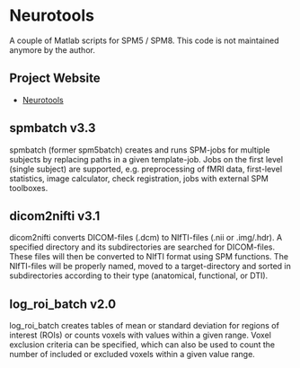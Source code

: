 # Neurotools
A couple of Matlab scripts for SPM5 / SPM8. This code is not maintained anymore by the author.

## Project Website

- [Neurotools](http://aimfeld.ch/neurotools/neurotools.html)

## spmbatch v3.3

spmbatch (former spm5batch) creates and runs SPM-jobs for multiple subjects by replacing paths in a given template-job. 
Jobs on the first level (single subject) are supported, e.g. preprocessing of fMRI data, first-level statistics, 
image calculator, check registration, jobs with external SPM toolboxes.

## dicom2nifti v3.1

dicom2nifti converts DICOM-files (.dcm) to NIfTI-files (.nii or .img/.hdr). A specified directory and its subdirectories 
are searched for DICOM-files. These files will then be converted to NIfTI format using SPM functions. The NIfTI-files will 
be properly named, moved to a target-directory and sorted in subdirectories according to their type (anatomical, functional, 
or DTI).

 ## log_roi_batch v2.0

log_roi_batch creates tables of mean or standard deviation for regions of interest (ROIs) or counts voxels with values within 
a given range. Voxel exclusion criteria can be specified, which can also be used to count the number of included or excluded 
voxels within a given value range.
